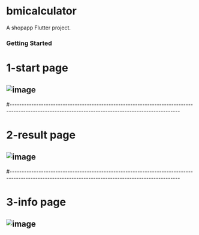 # bmicalculator

A shopapp Flutter project.

### Getting Started

# 1-start page
## ![image](https://github.com/Ibrahimnasser2/bmi_calculator/assets/85452585/eab10ade-4db6-4f38-bc6d-451bf8f688d0)

#----------------------------------------------------------------------------------------------------------------------------------------------------

# 2-result page
## ![image](https://github.com/Ibrahimnasser2/bmi_calculator/assets/85452585/25482460-5136-4ea0-ba15-47a0a5fb2323)

#----------------------------------------------------------------------------------------------------------------------------------------------------

# 3-info page  
## ![image](https://github.com/Ibrahimnasser2/bmi_calculator/assets/85452585/6451b932-338d-4caf-801a-580edf02b05f)




